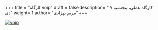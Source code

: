 +++
title = "کارگاه voip"
draft = false
description= " کارگاه عملی، پنجشنبه ۷ دی"
weight= 1
author= "مریم بهزادی"
+++

[![voip](../../img/voip-event.jpg)](../../img/voip-event.jpg)
